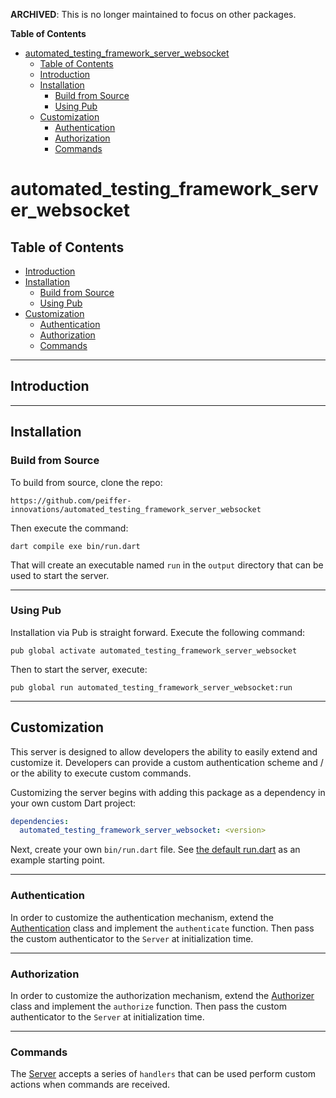 **ARCHIVED**: This is no longer maintained to focus on other packages.

<!-- START doctoc generated TOC please keep comment here to allow auto update -->
<!-- DON'T EDIT THIS SECTION, INSTEAD RE-RUN doctoc TO UPDATE -->
**Table of Contents**

- [automated_testing_framework_server_websocket](#automated_testing_framework_server_websocket)
  - [Table of Contents](#table-of-contents)
  - [Introduction](#introduction)
  - [Installation](#installation)
    - [Build from Source](#build-from-source)
    - [Using Pub](#using-pub)
  - [Customization](#customization)
    - [Authentication](#authentication)
    - [Authorization](#authorization)
    - [Commands](#commands)

<!-- END doctoc generated TOC please keep comment here to allow auto update -->

# automated_testing_framework_server_websocket

## Table of Contents

* [Introduction](#introduction)
* [Installation](#installation)
  * [Build from Source](#build-from-source)
  * [Using Pub](#using-pub)
* [Customization](#customization)
  * [Authentication](#authentication)
  * [Authorization](#authorization)
  * [Commands](#commands)


---

## Introduction



---

## Installation

### Build from Source

To build from source, clone the repo:

```
https://github.com/peiffer-innovations/automated_testing_framework_server_websocket
```

Then execute the command:
```
dart compile exe bin/run.dart
```

That will create an executable named `run` in the `output` directory that can be used to start the server.

---

### Using Pub

Installation via Pub is straight forward.  Execute the following command:

```
pub global activate automated_testing_framework_server_websocket
```

Then to start the server, execute:
```
pub global run automated_testing_framework_server_websocket:run
```

---

## Customization

This server is designed to allow developers the ability to easily extend and customize it.  Developers can provide a custom authentication scheme and / or the ability to execute custom commands.

Customizing the server begins with adding this package as a dependency in your own custom Dart project:
```yaml
dependencies: 
  automated_testing_framework_server_websocket: <version>
```

Next, create your own `bin/run.dart` file.  See [the default run.dart](https://github.com/peiffer-innovations/automated_testing_framework_server_websocket/blob/main/bin/run.dart) as an example starting point.


---

### Authentication

In order to customize the authentication mechanism, extend the [Authentication](https://github.com/peiffer-innovations/automated_testing_framework_server_websocket/blob/main/lib/src/security/authentication/authenticator.dart) class and implement the `authenticate` function.  Then pass the custom authenticator to the `Server` at initialization time.



---

### Authorization

In order to customize the authorization mechanism, extend the [Authorizer](https://github.com/peiffer-innovations/automated_testing_framework_server_websocket/blob/main/lib/src/security/authorization/authorizer.dart) class and implement the `authorize` function.  Then pass the custom authenticator to the `Server` at initialization time.


---

### Commands

The [Server](https://pub.dev/documentation/automated_testing_framework_server_websocket/latest/automated_testing_framework_server_websocket/Server-class.html) accepts a series of `handlers` that can be used perform custom actions when commands are received.
